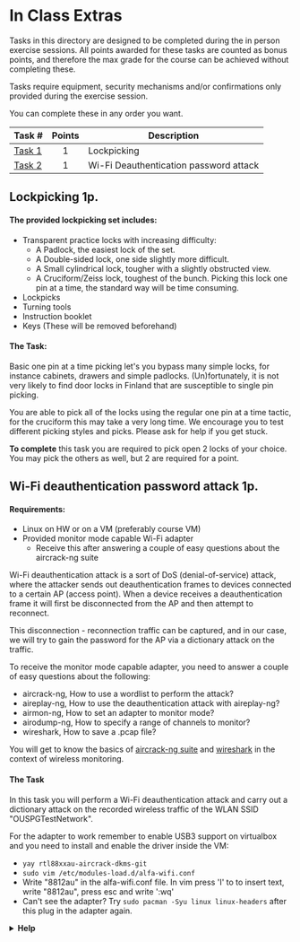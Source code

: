 # **In Class Extras**

Tasks in this directory are designed to be completed during the in person exercise sessions. All points awarded for these tasks are counted as bonus points, and therefore the max grade for the course can be achieved without completing these.

Tasks require equipment, security mechanisms and/or confirmations only provided during the exercise session.

You can complete these in any order you want.

Task #|Points|Description|
-----|:---:|-----------|
[Task 1](#lockpicking-1p) | 1 | Lockpicking
[Task 2](#wi-fi-deauthentication-password-attack-1p) | 1 | Wi-Fi Deauthentication password attack

## Lockpicking 1p.

#### The provided lockpicking set includes:

* Transparent practice locks with increasing difficulty:
    - A Padlock, the easiest lock of the set.
    - A Double-sided lock, one side slightly more difficult.
    - A Small cylindrical lock, tougher with a slightly obstructed view.
    - A Cruciform/Zeiss lock, toughest of the bunch. Picking this lock one pin at a time, the standard way will be time consuming.
* Lockpicks
* Turning tools
* Instruction booklet
* Keys (These will be removed beforehand)

#### The Task:

Basic one pin at a time picking let's you bypass many simple locks, for instance cabinets, drawers and simple padlocks. (Un)fortunately, it is not very likely to find door locks in Finland that are susceptible to single pin picking.

You are able to pick all of the locks using the regular one pin at a time tactic, for the cruciform this may take a very long time. We encourage you to test different picking styles and picks. Please ask for help if you get stuck.

**To complete** this task you are required to pick open 2 locks of your choice. You may pick the others as well, but 2 are required for a point.

## Wi-Fi deauthentication password attack 1p.

#### Requirements:

* Linux on HW or on a VM (preferably course VM)
* Provided monitor mode capable Wi-Fi adapter
    * Receive this after answering a couple of easy questions about the aircrack-ng suite

Wi-Fi deauthentication attack is a sort of DoS (denial-of-service) attack, where the attacker sends out deauthentication frames to devices connected to a certain AP (access point). When a device receives a deauthentication frame it will first be disconnected from the AP and then attempt to reconnect. 

This disconnection - reconnection traffic can be captured, and in our case, we will try to gain the password for the AP via a dictionary attack on the traffic. 

To receive the monitor mode capable adapter, you need to answer a couple of easy questions about the following:
* aircrack-ng, How to use a wordlist to perform the attack?
* aireplay-ng, How to use the deauthentication attack with aireplay-ng?
* airmon-ng, How to set an adapter to monitor mode?
* airodump-ng, How to specify a range of channels to monitor?
* wireshark, How to save a .pcap file?

You will get to know the basics of [aircrack-ng suite](https://www.aircrack-ng.org/documentation.html) and [wireshark](https://www.wireshark.org/docs/wsug_html_chunked/) in the context of wireless monitoring.

#### The Task

In this task you will perform a Wi-Fi deauthentication attack and carry out a dictionary attack on the recorded wireless traffic of the WLAN SSID "OUSPGTestNetwork". 

For the adapter to work remember to enable USB3 support on virtualbox and you need to install and enable the driver inside the VM:
* ```yay rtl88xxau-aircrack-dkms-git``` 
* ```sudo vim /etc/modules-load.d/alfa-wifi.conf```
* Write "8812au" in the alfa-wifi.conf file. In vim press 'I' to to insert text, write "8812au", press esc and write ':wq'
* Can't see the adapter? Try ```sudo pacman -Syu linux linux-headers``` after this plug in the adapter again.

<details>
<summary><strong>Help</strong></summary>
<br>

<strong>Commands that may be of use:</strong>

> lsusb

> iwconfig

<strong>Basic track for the task:</strong>

> Set the adapter to monitor mode, this requires killing interfering processes.  

> Start capturing 802.11 frames on the monitoring adapter, include atleast channels 1-170  

> Start capturing traffic with Wireshark,you can also see what's happening  

> Switch to capturing frames from the target BSSID on the targets channel with airodump-ng  

> Start sending deauths to the target BSSID   

> Wait. You should see a note 'EAPOL' marked for your target on airodump, after this you may stop deauthenticating and airodump  

> Stop and save Wireshark capture to a pcap file  

> Crack this file with a wordlist  
> You can install wordlists with ```sudo pacman -Syu wordlistctl``` With this tool you can ```wordlistctl fetch rockyou``` unpack the rockyou file and you can use it to crack the password  

</details>
